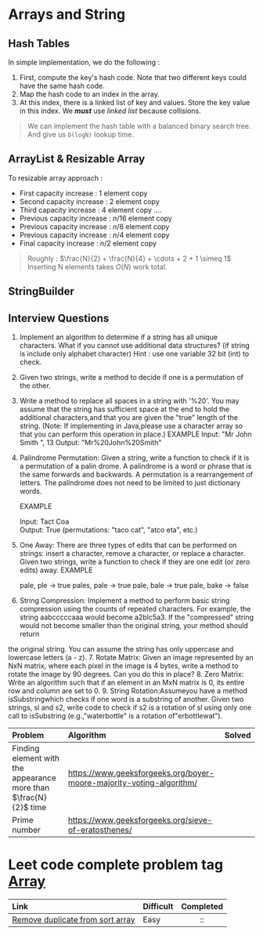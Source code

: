 # Arrays and String
## Hash Tables 
In simple implementation, we do the following :
1. First, compute the key's hash code. Note that two different keys could have the same hash code.
2. Map the hash code to an index in the array.
3. At this index, there is a linked list of key and values. Store the key value in this index. We _**must**_ use _linked list_ because collisions.
> We can implement the hash table with a balanced binary search tree. And give us `O(logN)` lookup time.
## ArrayList & Resizable Array
To resizable array approach :
- First capacity increase : 1 element copy
- Second capacity increase : 2 element copy
- Third capacity increase : 4 element copy
....
- Previous capacity increase : $n/16$ element copy
- Previous capacity increase : $n/8$ element copy
- Previous capacity increase : $n/4$ element copy
- Final capacity increase : $n/2$ element copy
> Roughly : $\frac{N}{2} + \frac{N}{4} + \cdots + 2 + 1 \simeq 1$
> Inserting N elements takes $O(N)$ work total.
## StringBuilder

## Interview Questions 
1. Implement an algorithm to determine if a string has all unique characters. What if you cannot use additional data structures? (if string is include only alphabet character)
Hint : use one variable 32 bit (int) to check.
2. Given two strings, write a method to decide if one is a permutation of the other.
3. Write a method to replace all spaces in a string with '%20'. You may assume that the string has sufficient space at the end to hold the additional characters,and that you are given the "true" length of the string. (Note: If implementing in Java,please use a character array so that you can perform this operation in place.)
	EXAMPLE
	Input: "Mr John Smith ", 13
	 Output: "Mr%20John%20Smith" 
4. Palindrome Permutation: Given a string, write a function to check if it is a permutation of a palin­ drome. A palindrome is a word or phrase that is the same forwards and backwards. A permutation is a rearrangement of letters. The palindrome does not need to be limited to just dictionary words.

	EXAMPLE

	Input: Tact Coa  
	Output: True (permutations: "taco cat", "atco eta", etc.)
5. One Away: There are three types of edits that can be performed on strings: insert a character, remove a character, or replace a character. Given two strings, write a function to check if they are one edit (or zero edits) away.
	EXAMPLE

	pale, ple -> true pales, pale -> true pale, bale -> true 		pale, bake -> false
6. String Compression: Implement a method to perform basic string compression using the counts of repeated characters. For example, the string aabcccccaaa would become a2blc5a3. If the "compressed" string would not become smaller than the original string, your method should return

the original string. You can assume the string has only uppercase and lowercase letters (a - z).
7. Rotate Matrix: Given an image represented by an NxN matrix, where each pixel in the image is 4 bytes, write a method to rotate the image by 90 degrees. Can you do this in place?
8. Zero Matrix: Write an algorithm such that if an element in an MxN matrix is 0, its entire row and column are set to 0.
9. String Rotation:Assumeyou have a method isSubstringwhich checks if one word is a substring of another. Given two strings, sl and s2, write code to check if s2 is a rotation of sl using only one call to isSubstring (e.g.,"waterbottle" is a rotation of"erbottlewat").


|Problem| Algorithm|Solved|
|:---|:---|:---| 
|Finding element with the appearance more than $\frac{N}{2}$ time|https://www.geeksforgeeks.org/boyer-moore-majority-voting-algorithm/||
|Prime number|https://www.geeksforgeeks.org/sieve-of-eratosthenes/||

# Leet code complete problem tag [Array](https://leetcode.com/problemset/all/?page=3&topicSlugs=array)

|Link|Difficult| Completed|
|:---|:---|:---:|
|[Remove duplicate from sort array](https://leetcode.com/problems/remove-duplicates-from-sorted-array/)|Easy|::|


<!--stackedit_data:
eyJoaXN0b3J5IjpbNzk0Njk0MTE3LC02MjM3MTg3NTUsMTMyOD
U3MjI5MSwxNDE5MjE1OTMyLDUwNTE3NjQyLC0xNTE5OTU3MDA4
LC0yNjI2Njc3NDQsLTEzMDQyOTg5NzMsLTE5MjE1ODU1MywtMz
I4MDg0MzU5XX0=
-->